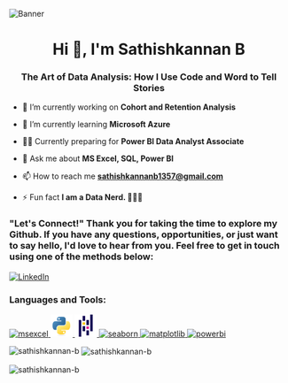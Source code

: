 ![Banner](https://unite.un.org/sites/unite.un.org/files/styles/panopoly_image_original/public/pages/analytics-banner_1.png?itok=ZMQjool9)
<h1 align="center">Hi 👋, I'm Sathishkannan B</h1>
<h3 align="center">The Art of Data Analysis: How I Use Code and Word to Tell Stories</h3>

- 🔭 I’m currently working on **Cohort and Retention Analysis**

- 🌱 I’m currently learning **Microsoft Azure**

- 👨‍💻 Currently preparing for **Power BI Data Analyst Associate**

- 💬 Ask me about **MS Excel, SQL, Power BI**

- 📫 How to reach me **sathishkannanb1357@gmail.com**

- ⚡ Fun fact **I am a Data Nerd. 👨🏼‍💻**

<h3 align="left">"Let's Connect!" Thank you for taking the time to explore my Github. If you have any questions, opportunities, or just want to say hello, I'd love to hear from you. Feel free to get in touch using one of the methods below:</h3>
<p align="left">
<a href="https://www.linkedin.com/in/sathishkannanb" target="blank"><img align="center" src="https://cdn-icons-png.flaticon.com/128/3536/3536505.png" alt="LinkedIn" height="35" width="40" /></a>
</p>

<h3 align="left">Languages and Tools:</h3>
<p align="left">
<a href="" target="_blank" rel="noreferrer"> <img src="https://img.icons8.com/?size=48&id=117561&format=png" alt="msexcel" width="40" height="40"/> </a>
<a href="https://www.python.org" target="_blank" rel="noreferrer"> <img src="https://raw.githubusercontent.com/devicons/devicon/master/icons/python/python-original.svg" alt="python" width="40" height="40"/> </a>
<a href="https://pandas.pydata.org/" target="_blank" rel="noreferrer"> <img src="https://raw.githubusercontent.com/devicons/devicon/2ae2a900d2f041da66e950e4d48052658d850630/icons/pandas/pandas-original.svg" alt="pandas" width="40" height="40"/> </a>
<a href="https://seaborn.pydata.org/" target="_blank" rel="noreferrer"> <img src="https://seaborn.pydata.org/_images/logo-mark-lightbg.svg" alt="seaborn" width="40" height="40"/> </a>
<a href="https://matplotlib.org/stable/" target="_blank" rel="noreferrer"> <img src="https://matplotlib.org/stable/_images/sphx_glr_logos2_003.png" alt="matplotlib" width="85" height="40"/> </a>
<a href="https://app.powerbi.com/home?experience=power-bi" target="_blank" rel="noreferrer"> <img src="https://github.com/microsoft/PowerBI-Icons/raw/main/SVG/Power-BI.svg" alt="powerbi" width="40" height="40"/> </a>
</p>

<p><img align="left" src="https://github-readme-stats.vercel.app/api/top-langs?username=sathishkannan-b&show_icons=true&locale=en&layout=compact" alt="sathishkannan-b" /></p>

<p>&nbsp;<img align="center" src="https://github-readme-stats.vercel.app/api?username=sathishkannan-b&show_icons=true&locale=en" alt="sathishkannan-b" /></p>

<p><img align="center" src="https://github-readme-streak-stats.herokuapp.com/?user=sathishkannan-b&" alt="sathishkannan-b" /></p>
